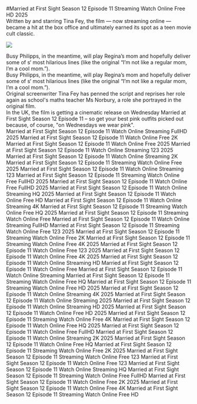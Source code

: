 #Married at First Sight Season 12 Episode 11 Streaming Watch Online Free HD 2025  
Written by and starring Tina Fey, the film — now streaming online — became a hit at the box office and ultimately earned its spot as a teen movie cult classic.  
  
[![](https://i.imgur.com/qSNzIqt.png)](https://movie.rssnews.media/EAIvbrUuP.php)  
  
Busy Philipps, in the meantime, will play Regina’s mom and hopefully deliver some of s‘ most hilarious lines (like the original “I’m not like a regular mom, I’m a cool mom.”).  
Busy Philipps, in the meantime, will play Regina’s mom and hopefully deliver some of s‘ most hilarious lines (like the original “I’m not like a regular mom, I’m a cool mom.”).  
Original screenwriter Tina Fey has penned the script and reprises her role again as school's maths teacher Ms Norbury, a role she portrayed in the original film.  
In the UK, the film is getting a cinematic release on Wednesday Married at First Sight Season 12 Episode 11 – so get your best pink outfits picked out because, of course, "on Wednesdays we wear pink".  
Married at First Sight Season 12 Episode 11 Watch Online Streaming FullHD 2025
Married at First Sight Season 12 Episode 11 Watch Online Free 2K
Married at First Sight Season 12 Episode 11 Watch Online Free 2025
Married at First Sight Season 12 Episode 11 Watch Online Streaming 123 2025
Married at First Sight Season 12 Episode 11 Watch Online Streaming 2K
Married at First Sight Season 12 Episode 11 Streaming Watch Online Free 2025
Married at First Sight Season 12 Episode 11 Watch Online Streaming 123
Married at First Sight Season 12 Episode 11 Streaming Watch Online Free FullHD 2025
Married at First Sight Season 12 Episode 11 Watch Online Free FullHD 2025
Married at First Sight Season 12 Episode 11 Watch Online Streaming HQ 2025
Married at First Sight Season 12 Episode 11 Watch Online Free HD
Married at First Sight Season 12 Episode 11 Watch Online Streaming 4K
Married at First Sight Season 12 Episode 11 Streaming Watch Online Free HQ 2025
Married at First Sight Season 12 Episode 11 Streaming Watch Online Free
Married at First Sight Season 12 Episode 11 Watch Online Streaming FullHD
Married at First Sight Season 12 Episode 11 Streaming Watch Online Free 123 2025
Married at First Sight Season 12 Episode 11 Streaming Watch Online Free 2K
Married at First Sight Season 12 Episode 11 Streaming Watch Online Free 4K 2025
Married at First Sight Season 12 Episode 11 Watch Online Free 123 2025
Married at First Sight Season 12 Episode 11 Watch Online Free 4K 2025
Married at First Sight Season 12 Episode 11 Watch Online Streaming HD
Married at First Sight Season 12 Episode 11 Watch Online Free
Married at First Sight Season 12 Episode 11 Watch Online Streaming
Married at First Sight Season 12 Episode 11 Streaming Watch Online Free HQ
Married at First Sight Season 12 Episode 11 Streaming Watch Online Free HD 2025
Married at First Sight Season 12 Episode 11 Watch Online Streaming 4K 2025
Married at First Sight Season 12 Episode 11 Watch Online Streaming 2025
Married at First Sight Season 12 Episode 11 Watch Online Streaming HD 2025
Married at First Sight Season 12 Episode 11 Watch Online Free HD 2025
Married at First Sight Season 12 Episode 11 Streaming Watch Online Free 4K
Married at First Sight Season 12 Episode 11 Watch Online Free HQ 2025
Married at First Sight Season 12 Episode 11 Watch Online Free FullHD
Married at First Sight Season 12 Episode 11 Watch Online Streaming 2K 2025
Married at First Sight Season 12 Episode 11 Watch Online Free HQ
Married at First Sight Season 12 Episode 11 Streaming Watch Online Free 2K 2025
Married at First Sight Season 12 Episode 11 Streaming Watch Online Free 123
Married at First Sight Season 12 Episode 11 Watch Online Free 123
Married at First Sight Season 12 Episode 11 Watch Online Streaming HQ
Married at First Sight Season 12 Episode 11 Streaming Watch Online Free FullHD
Married at First Sight Season 12 Episode 11 Watch Online Free 2K 2025
Married at First Sight Season 12 Episode 11 Watch Online Free 4K
Married at First Sight Season 12 Episode 11 Streaming Watch Online Free HD
